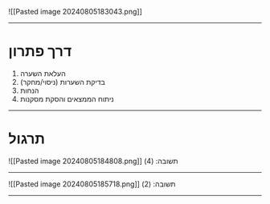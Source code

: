 ![[Pasted image 20240805183043.png]]
***
# דרך פתרון
1. העלאת השערה
2. בדיקת השערות (ניסוי/מחקר)
3. הנחות
4. ניתוח הממצאים והסקת מסקנות
***
# תרגול
![[Pasted image 20240805184808.png]]
תשובה: (4)
***
![[Pasted image 20240805185718.png]]
תשובה: (2)
***
